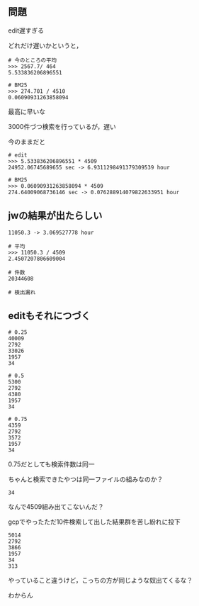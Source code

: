 ## 問題

edit遅すぎる

どれだけ遅いかというと，

```
# 今のところの平均
>>> 2567.7/ 464
5.533836206896551

# BM25
>>> 274.701 / 4510
0.06090931263858094
```

最高に早いな

3000件づつ検索を行っているが，遅い

今のままだと

```
# edit
>>> 5.533836206896551 * 4509
24952.06745689655 sec -> 6.9311298491379309539 hour

# BM25
>>> 0.06090931263858094 * 4509
274.64009068736146 sec -> 0.076288914079822633951 hour
```

## jwの結果が出たらしい

```
11050.3 -> 3.069527778 hour

# 平均
>>> 11050.3 / 4509
2.4507207806609004

# 件数
20344608

# 検出漏れ
```

## editもそれにつづく

```
# 0.25
40009
2792
33026
1957
34

# 0.5
5300
2792
4380
1957
34

# 0.75
4359
2792
3572
1957
34
```

0.75だとしても検索件数は同一

ちゃんと検索できたやつは同一ファイルの組みなのか？

```
34
```

なんで4509組み出てこないんだ？

gcpでやったただ10件検索して出した結果群を苦し紛れに投下

```
5014
2792
3866
1957
34
313
```

やっていること違うけど，こっちの方が同じような奴出てくるな？

わからん
